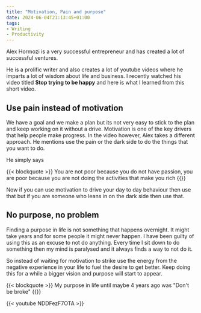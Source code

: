 ```yaml
---
title: "Motivation, Pain and purpose"
date: 2024-06-04T21:13:45+01:00
tags:
- Writing
- Productivity
---
```


Alex Hormozi is a very successful entrepreneur and has created a lot of successful ventures.<!--more-->

He is a prolific writer and also creates a lot of youtube videos where he imparts a lot of wisdom about
life and business. I recently watched his video titled **Stop trying to be happy** and here is what I
learned from this short video.

## Use pain instead of motivation

We have a goal and we make a plan but its not very easy to stick to the plan and keep working on it
without a drive. Motivation is one of the key drivers that help people make progress. In the video however, 
Alex takes a different approach. He mentions use the pain or the dark side to do the things that you want to do.

He simply says

{{< blockquote  >}}
 You are not poor because you do not have passion, you are poor because you are not doing the activities that make you rich
{{</blockquote>}}

Now if you can use motivation to drive your day to day behaviour then use that but if you are someone who leans in on the dark side 
then use that.

## No purpose, no problem

Finding a purpose in life is not something that happens overnight. It might take years and for some people it might never happen. 
I have been guilty of using this as an excuse to not do anything. Every time I sit down to do something then my mind is paralysed and 
it always finds a way to not do it.

So instead of waiting for motivation to strike use the energy from the negative experience in your life to fuel the desire to get better.
Keep doing this for a while a bigger vision and purpose will start to appear.

{{< blockquote  >}}
My purpose in life until maybe 4 years ago was "Don't be broke"
{{</blockquote>}}



{{< youtube NDDFezF7OTA >}}



